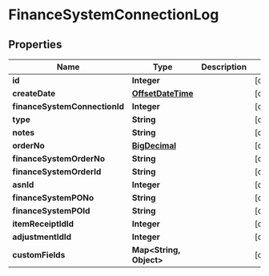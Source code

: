
# FinanceSystemConnectionLog

## Properties
Name | Type | Description | Notes
------------ | ------------- | ------------- | -------------
**id** | **Integer** |  |  [optional]
**createDate** | [**OffsetDateTime**](OffsetDateTime.md) |  |  [optional]
**financeSystemConnectionId** | **Integer** |  |  [optional]
**type** | **String** |  |  [optional]
**notes** | **String** |  |  [optional]
**orderNo** | [**BigDecimal**](BigDecimal.md) |  |  [optional]
**financeSystemOrderNo** | **String** |  |  [optional]
**financeSystemOrderId** | **String** |  |  [optional]
**asnId** | **Integer** |  |  [optional]
**financeSystemPONo** | **String** |  |  [optional]
**financeSystemPOId** | **String** |  |  [optional]
**itemReceiptIdId** | **Integer** |  |  [optional]
**adjustmentIdId** | **Integer** |  |  [optional]
**customFields** | **Map&lt;String, Object&gt;** |  |  [optional]




